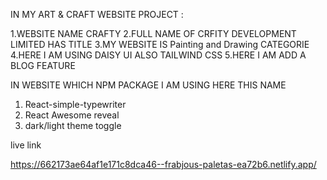 
IN MY ART & CRAFT WEBSITE PROJECT :

1.WEBSITE NAME CRAFTY
2.FULL NAME OF CRFITY DEVELOPMENT LIMITED HAS TITLE
3.MY WEBSITE IS Painting and Drawing CATEGORIE
4.HERE I AM USING DAISY UI ALSO TAILWIND CSS
5.HERE I AM ADD A BLOG FEATURE



IN WEBSITE WHICH NPM PACKAGE I AM USING HERE THIS NAME
1. React-simple-typewriter
2. React Awesome reveal
3. dark/light theme toggle


live link

https://662173ae64af1e171c8dca46--frabjous-paletas-ea72b6.netlify.app/







